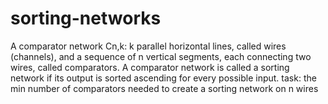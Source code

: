 # sorting-networks
A comparator network Cn,k: k parallel horizontal lines, called wires (channels), 
and a sequence of n vertical segments, each connecting two wires,
called comparators.
A comparator network is called a sorting network if its output is sorted
ascending for every possible input.
task: the min number of comparators needed to create a sorting
network on n wires
